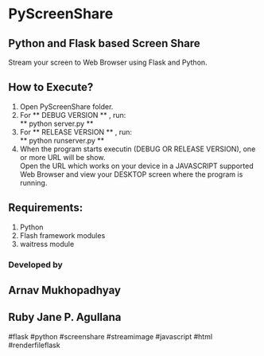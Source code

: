 # PyScreenShare  
## Python and Flask based Screen Share  
  
  
  Stream your screen to Web Browser using Flask and Python.  
  
## How to Execute?  
1. Open PyScreenShare folder.  
2. For ** DEBUG VERSION ** , run:  
** python server.py **   
3. For ** RELEASE VERSION ** , run:  
** python runserver.py **  
4. When the program starts executin (DEBUG OR RELEASE VERSION), one or more URL will be show.  
Open the URL which works on your device in a JAVASCRIPT supported Web Browser and view your DESKTOP screen where the program is running.
  
## Requirements:  
1. Python  
2. Flash framework modules  
3. waitress module  
  
  
### Developed by  
## Arnav Mukhopadhyay  
## Ruby Jane P. Agullana  
  
  
#flask #python #screenshare #streamimage #javascript #html #renderfileflask  
  
  
  
